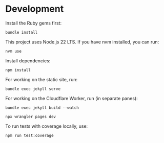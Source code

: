 # Development
Install the Ruby gems first:
```
bundle install
```

This project uses Node.js 22 LTS. If you have nvm installed, you can run:
```
nvm use
```

Install dependencies:
```
npm install
```

For working on the static site, run:
```
bundle exec jekyll serve
```

For working on the Cloudflare Worker, run (in separate panes):
```
bundle exec jekyll build --watch

npx wrangler pages dev
```

To run tests with coverage locally, use:
```
npm run test:coverage
```
